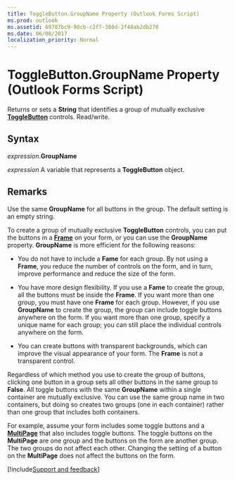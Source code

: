 ```yaml
---
title: ToggleButton.GroupName Property (Outlook Forms Script)
ms.prod: outlook
ms.assetid: 69787bc9-90cb-c2f7-380d-2f48ab2db270
ms.date: 06/08/2017
localization_priority: Normal
---
```



# ToggleButton.GroupName Property (Outlook Forms Script)

Returns or sets a **String** that identifies a group of mutually exclusive **[ToggleButton](Outlook.togglebutton.md)** controls. Read/write.


## Syntax

_expression_.**GroupName**

_expression_ A variable that represents a **ToggleButton** object.


## Remarks

Use the same  **GroupName** for all buttons in the group. The default setting is an empty string.

To create a group of mutually exclusive  **ToggleButton** controls, you can put the buttons in a **[Frame](Outlook.frame.md)** on your form, or you can use the **GroupName** property. **GroupName** is more efficient for the following reasons:


- You do not have to include a **Fame** for each group. By not using a **Frame**, you reduce the number of controls on the form, and in turn, improve performance and reduce the size of the form.
    
- You have more design flexibility. If you use a **Fame** to create the group, all the buttons must be inside the **Frame**. If you want more than one group, you must have one  **Frame** for each group. However, if you use **GroupName** to create the group, the group can include toggle buttons anywhere on the form. If you want more than one group, specify a unique name for each group; you can still place the individual controls anywhere on the form.
    
- You can create buttons with transparent backgrounds, which can improve the visual appearance of your form. The  **Frame** is not a transparent control.
    


Regardless of which method you use to create the group of buttons, clicking one button in a group sets all other buttons in the same group to  **False**. All toggle buttons with the same  **GroupName** within a single container are mutually exclusive. You can use the same group name in two containers, but doing so creates two groups (one in each container) rather than one group that includes both containers.

For example, assume your form includes some toggle buttons and a **[MultiPage](Outlook.multipage.md)** that also includes toggle buttons. The toggle buttons on the **MultiPage** are one group and the buttons on the form are another group. The two groups do not affect each other. Changing the setting of a button on the **MultiPage** does not affect the buttons on the form.

[!include[Support and feedback](~/includes/feedback-boilerplate.md)]